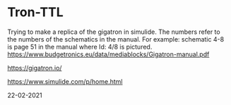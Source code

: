 # Tron-TTL
Trying to make a replica of the gigatron in simulide. The numbers refer to the numbers of the schematics in the manual. For example: schematic 4-8 is page 51 in the manual where Id: 4/8 is pictured.
https://www.budgetronics.eu/data/mediablocks/Gigatron-manual.pdf

https://gigatron.io/

https://www.simulide.com/p/home.html

22-02-2021
